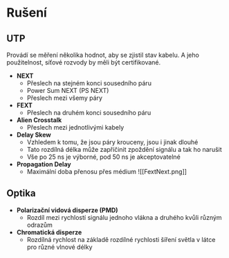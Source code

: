 # Rušení

## UTP

Provádí se měření několika hodnot, aby se zjistil stav kabelu.
A jeho použitelnost, síťové rozvody by měli být certifikované.

-   **NEXT**
	-   Přeslech na stejném konci sousedního páru
	-   Power Sum NEXT (PS NEXT)
	-   Přeslech mezi všemy páry
-   **FEXT**
	-   Přeslech na druhém konci sousedního páru
-   **Alien Crosstalk**
	-   Přeslech mezi jednotlivými kabely
-   **Delay Skew**
	-   Vzhledem k tomu, že jsou páry krouceny, jsou i jinak dlouhé
	-   Tato rozdílná délka může zapříčinit zpoždění signálu a tak ho narušit
	-   Vše po 25 ns je výborné, pod 50 ns je akceptovatelné
-   **Propagation Delay**
	-   Maximální doba přenosu přes médium
![[FextNext.png]]

## Optika
-   **Polarizační vidová disperze (PMD)**
	-   Rozdíl mezi rychlostí signálu jednoho vlákna a druhého kvůli různým odrazům
-   **Chromatická disperze**
	-   Rozdílná rychlost na základě rozdílné rychlosti šíření světla v látce pro různé vlnové délky